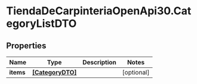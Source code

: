# TiendaDeCarpinteriaOpenApi30.CategoryListDTO

## Properties

Name | Type | Description | Notes
------------ | ------------- | ------------- | -------------
**items** | [**[CategoryDTO]**](CategoryDTO.md) |  | [optional] 


